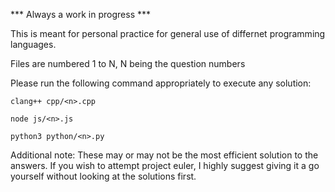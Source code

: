 *** Always a work in progress ***

This is meant for personal practice for general use of differnet programming languages.

Files are numbered 1 to N, N being the question numbers

Please run the following command appropriately to execute any solution:

```
clang++ cpp/<n>.cpp
```
```
node js/<n>.js
```
```
python3 python/<n>.py
```

Additional note: These may or may not be the most efficient solution to the answers. If you wish to attempt project euler, I highly suggest giving it a go yourself without looking at the solutions first.
